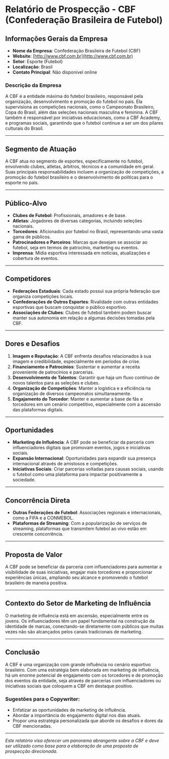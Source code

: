 # Relatório de Prospecção - CBF (Confederação Brasileira de Futebol)

## Informações Gerais da Empresa
- **Nome da Empresa**: Confederação Brasileira de Futebol (CBF)
- **Website**: [http://www.cbf.com.br](http://www.cbf.com.br)
- **Setor**: Esporte (Futebol)
- **Localização**: Brasil
- **Contato Principal**: Não disponível online

### Descrição da Empresa
A CBF é a entidade máxima do futebol brasileiro, responsável pela organização, desenvolvimento e promoção do futebol no país. Ela supervisiona as competições nacionais, como o Campeonato Brasileiro, Copa do Brasil, além das seleções nacionais masculina e feminina. A CBF também é responsável por iniciativas educacionais, como a CBF Academy, e programas sociais, garantindo que o futebol continue a ser um dos pilares culturais do Brasil.

---

## Segmento de Atuação
A CBF atua no segmento de esportes, especificamente no futebol, envolvendo clubes, atletas, árbitros, técnicos e a comunidade em geral. Suas principais responsabilidades incluem a organização de competições, a promoção do futebol brasileiro e o desenvolvimento de políticas para o esporte no país.

---

## Público-Alvo
- **Clubes de Futebol**: Profissionais, amadores e de base.
- **Atletas**: Jogadores de diversas categorias, incluindo seleções nacionais.
- **Torcedores**: Aficionados por futebol no Brasil, representando uma vasta gama de públicos.
- **Patrocinadores e Parceiros**: Marcas que desejam se associar ao futebol, seja em termos de patrocínio, marketing ou eventos.
- **Imprensa**: Mídia esportiva interessada em notícias, atualizações e cobertura de eventos.

---

## Competidores
- **Federações Estaduais**: Cada estado possui sua própria federação que organiza competições locais.
- **Confederações de Outros Esportes**: Rivalidade com outras entidades esportivas que buscam conquistar o público esportivo.
- **Associações de Clubes**: Clubes de futebol também podem buscar manter sua autonomia em relação a algumas decisões tomadas pela CBF.

---

## Dores e Desafios
1. **Imagem e Reputação**: A CBF enfrenta desafios relacionados à sua imagem e credibilidade, especialmente em períodos de crise.
2. **Financiamento e Patrocínios**: Sustentar e aumentar a receita proveniente de patrocínios e parcerias.
3. **Desenvolvimento de Talentos**: Garantir que haja um fluxo contínuo de novos talentos para as seleções e clubes.
4. **Organização de Competições**: Manter a logística e a eficiência na organização de diversos campeonatos simultaneamente.
5. **Engajamento do Torcedor**: Manter e aumentar a base de fãs e torcedores em um cenário competitivo, especialmente com a ascensão das plataformas digitais.

---

## Oportunidades
- **Marketing de Influência**: A CBF pode se beneficiar da parceria com influenciadores digitais que promovam eventos, jogos e iniciativas sociais.
- **Expansão Internacional**: Oportunidades para expandir sua presença internacional através de amistosos e competições.
- **Iniciativas Sociais**: Criar parcerias voltadas para causas sociais, usando o futebol como uma plataforma para impactar positivamente a sociedade.

---

## Concorrência Direta
- **Outras Federações de Futebol**: Associações regionais e internacionais, como a FIFA e a CONMEBOL.
- **Plataformas de Streaming**: Com a popularização de serviços de streaming, plataformas que transmitem futebol ao vivo estão em crescente concorrência.

---

## Proposta de Valor
A CBF pode se beneficiar da parceria com influenciadores para aumentar a visibilidade de suas iniciativas, engajar mais torcedores e proporcionar experiências únicas, ampliando seu alcance e promovendo o futebol brasileiro de maneira positiva.

---

## Contexto do Setor de Marketing de Influência
O marketing de influência está em ascensão, especialmente entre os jovens. Os influenciadores têm um papel fundamental na construção da identidade de marcas, conectando-se diretamente com públicos que muitas vezes não são alcançados pelos canais tradicionais de marketing.

---

## Conclusão
A CBF é uma organização com grande influência no cenário esportivo brasileiro. Com uma estratégia bem elaborada em marketing de influência, há um enorme potencial de engajamento com os torcedores e de promoção dos eventos da entidade, seja através de parcerias com influenciadores ou iniciativas sociais que coloquem a CBF em destaque positivo.

### Sugestões para o Copywriter:
- Enfatizar as oportunidades de marketing de influência.
- Abordar a importância do engajamento digital nos dias atuais.
- Propor uma estratégia personalizada que aborde os desafios e dores da CBF mencionadas.

---

*Este relatório visa oferecer um panorama abrangente sobre a CBF e deve ser utilizado como base para a elaboração de uma proposta de prospecção direcionada.*